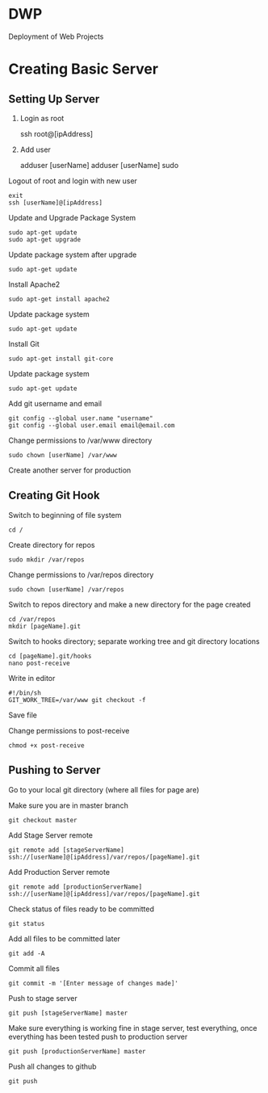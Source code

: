 DWP
===
Deployment of Web Projects

# Creating Basic Server


## Setting Up Server
1. Login as root

	ssh root@[ipAddress]

2. Add user

	adduser [userName]
	adduser [userName] sudo

Logout of root and login with new user

	exit
	ssh [userName]@[ipAddress]

Update and Upgrade Package System

	sudo apt-get update
	sudo apt-get upgrade

Update package system after upgrade

	sudo apt-get update

Install Apache2

	sudo apt-get install apache2

Update package system

	sudo apt-get update

Install Git

	sudo apt-get install git-core

Update package system

	sudo apt-get update

Add git username and email

	git config --global user.name "username"
	git config --global user.email email@email.com

Change permissions to /var/www directory

	sudo chown [userName] /var/www

Create another server for production


## Creating Git Hook
Switch to beginning of file system

	cd /

Create directory for repos

	sudo mkdir /var/repos

Change permissions to /var/repos directory

	sudo chown [userName] /var/repos

Switch to repos directory and make a new directory for the page created

	cd /var/repos
	mkdir [pageName].git

Switch to hooks directory; separate working tree and git directory locations

	cd [pageName].git/hooks
	nano post-receive

Write in editor

	#!/bin/sh
	GIT_WORK_TREE=/var/www git checkout -f

Save file

Change permissions to post-receive

	chmod +x post-receive


## Pushing to Server

Go to your local git directory (where all files for page are)

Make sure you are in master branch

	git checkout master

Add Stage Server remote

	git remote add [stageServerName] ssh://[userName]@[ipAddress]/var/repos/[pageName].git

Add Production Server remote

	git remote add [productionServerName] ssh://[userName]@[ipAddress]/var/repos/[pageName].git

Check status of files ready to be committed

	git status

Add all files to be committed later

	git add -A

Commit all files

	git commit -m '[Enter message of changes made]'

Push to stage server

	git push [stageServerName] master

Make sure everything is working fine in stage server, test everything, once everything has been tested push to production server

	git push [productionServerName] master

Push all changes to github

	git push